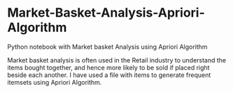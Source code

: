 # Market-Basket-Analysis-Apriori-Algorithm
Python notebook with Market basket Analysis using Apriori Algorithm

Market basket analysis is often used in the Retail industry to understand the items bought together, and hence more likely to be sold if placed right beside each another. I have used a file with items to generate frequent itemsets using Apriori Algorithm. 
